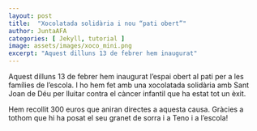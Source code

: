 ```yaml
---
layout: post
title:  "Xocolatada solidària i nou “pati obert”"
author: JuntaAFA
categories: [ Jekyll, tutorial ]
image: assets/images/xoco_mini.png
excerpt: "Aquest dilluns 13 de febrer hem inaugurat"
---
```

Aquest dilluns 13 de febrer hem inaugurat l’espai obert al pati per a les famílies de l’escola. I ho hem fet amb una xocolatada solidària amb Sant Joan de Déu per lluitar contra el càncer infantil que ha estat tot un èxit.

Hem recollit 300 euros que aniran directes a aquesta causa. Gràcies a tothom que hi ha posat el seu granet de sorra i a Teno i a l’escola!